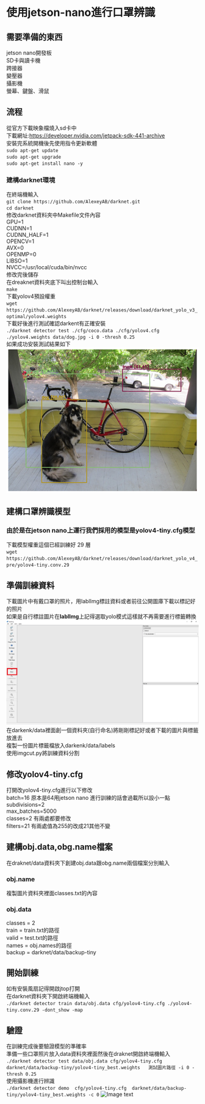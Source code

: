 # **使用jetson-nano進行口罩辨識**  
## 需要準備的東西   
jetson nano開發板  
SD卡與讀卡機    
跨接器  
變壓器  
攝影機  
螢幕、鍵盤、滑鼠  
## **流程**  
從官方下載映象檔燒入sd卡中  
下載網址:https://developer.nvidia.com/jetpack-sdk-441-archive      
安裝完系統開機後先使用指令更新軟體  
`sudo apt-get update`  
`sudo apt-get upgrade`  
`sudo apt-get install nano -y`  
### **建構darknet環境**
在終端機輸入  
 `git clone https://github.com/AlexeyAB/darknet.git`  
`cd darknet`  
修改darknet資料夾中Makefile文件內容  
GPU=1  
CUDNN=1  
CUDNN_HALF=1  
OPENCV=1  
AVX=0  
OPENMP=0  
LIBSO=1  
NVCC=/usr/local/cuda/bin/nvcc  
修改完後儲存  
在dreaknet資料夾底下叫出控制台輸入  
`make`  
下載yolov4預設權重  
`wget https://github.com/AlexeyAB/darknet/releases/download/darknet_yolo_v3_optimal/yolov4.weights`  
下載好後進行測試確認darkent有正確安裝  
`./darknet detector test ./cfg/coco.data ./cfg/yolov4.cfg ./yolov4.weights data/dog.jpg -i 0 -thresh 0.25`    
如果成功安裝測試結果如下  
 ![Image text](https://github.com/guizaida/How-to-do-jetson-nano-maskcheck/blob/31bb971b80d0a46909610c9327506a528ac685e5/img/111.jpg)  
## **建構口罩辨識模型**  
### 由於是在jetson nano上運行我們採用的模型是yolov4-tiny.cfg模型
下載模型權重這個已經訓練好 29 層  
`wget https://github.com/AlexeyAB/darknet/releases/download/darknet_yolo_v4_pre/yolov4-tiny.conv.29` 
## 準備訓練資料  
下載圖片中有戴口罩的照片，用lablImg標註資料或者前往公開圖庫下載以標記好的照片  
如果是自行標註圖片在**lablImg**上記得選取yolo模式這樣就不再需要進行標籤轉換  
![Image text](https://github.com/guizaida/How-to-do-jetson-nano-maskcheck/blob/31bb971b80d0a46909610c9327506a528ac685e5/img/112.jpg)    
在darkenk/data裡面創一個資料夾(自行命名)將剛剛標記好或者下載的圖片與標籤放進去  
複製一份圖片標籤檔放入darkenk/data/labels  
使用imgcut.py將訓練資料分割  
## **修改yolov4-tiny.cfg**  
打開改yolov4-tiny.cfg進行以下修改  
batch=16 原本是64用jetson nano 進行訓練的話會過載所以設小一點  
subdivisions=2  
max_batches=5000  
classes=2 有兩處都要修改    
filters=21  有兩處值為255的改成21其他不變  
## **建構obj.data,obg.name檔案**  
在draknet/data資料夾下創建obj.data跟obg.name兩個檔案分別輸入  
### **obj.name**  
複製圖片資料夾裡面classes.txt的內容  
### **obj.data**
classes = 2  
train = train.txt的路徑   
valid = test.txt的路徑  
names = obj.names的路徑  
backup = darknet/data/backup-tiny  
## **開始訓練**  
如有安裝風扇記得開啟jtop打開  
在darknet資料夾下開啟終端機輸入  
`./darknet detector train data/obj.data cfg/yolov4-tiny.cfg ./yolov4-tiny.conv.29 -dont_show -map`  
## **驗證**
在訓練完成後要驗證模型的準確率  
準備一些口罩照片放入data資料夾裡面然後在draknet開啟終端機輸入  
`./darknet detector test data/obj.data cfg/yolov4-tiny.cfg  darknet/data/backup-tiny/yolov4-tiny_best.weights   測試圖片路徑 -i 0 -thresh 0.25`  
使用攝影機進行辨識  
`./darknet detector demo  cfg/yolov4-tiny.cfg  darknet/data/backup-tiny/yolov4-tiny_best.weights -c 0`
![Image text](https://github.com/guizaida/IN-JETSON-NANO-MASKCHECK-USE-YOLOV4/blob/0b9cd81e17ecd3def6d169857d45b97a253f8d37/gif/test1.gif)   



